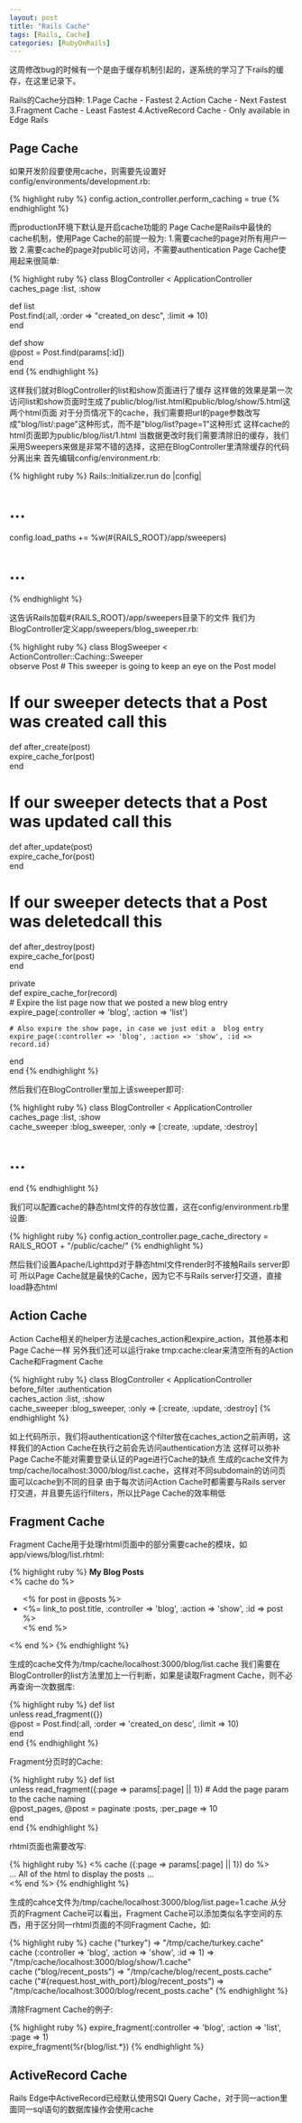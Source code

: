 ```yaml
---
layout: post
title: "Rails Cache"
tags: [Rails, Cache]
categories: [RubyOnRails]
---
```


这周修改bug的时候有一个是由于缓存机制引起的，遂系统的学习了下rails的缓存，在这里记录下。

Rails的Cache分四种:
1.Page Cache - Fastest 
2.Action Cache - Next Fastest 
3.Fragment Cache - Least Fastest 
4.ActiveRecord Cache - Only available in Edge Rails 

## Page Cache

如果开发阶段要使用cache，则需要先设置好config/environments/development.rb: 

{% highlight ruby %}
config.action_controller.perform_caching = true
{% endhighlight %}

而production环境下默认是开启cache功能的 
Page Cache是Rails中最快的cache机制，使用Page Cache的前提一般为: 
1.需要cache的page对所有用户一致 
2.需要cache的page对public可访问，不需要authentication 
Page Cache使用起来很简单: 

{% highlight ruby %}
class BlogController < ApplicationController  
  caches_page :list, :show  
  
  def list  
    Post.find(:all, \:order => "created_on desc", :limit => 10)  
  end  
  
  def show  
    @post = Post.find(params[:id])  
  end  
end
{% endhighlight %}

这样我们就对BlogController的list和show页面进行了缓存 
这样做的效果是第一次访问list和show页面时生成了public/blog/list.html和public/blog/show/5.html这两个html页面
对于分页情况下的cache，我们需要把url的page参数改写成"blog/list/:page"这种形式，而不是"blog/list?page=1"这种形式 
这样cache的html页面即为public/blog/list/1.html 
当数据更改时我们需要清除旧的缓存，我们采用Sweepers来做是非常不错的选择，这把在BlogController里清除缓存的代码分离出来 
首先编辑config/environment.rb:

{% highlight ruby %}
Rails::Initializer.run do |config|  
  # ...  
  config.load_paths += %w(#{RAILS_ROOT}/app/sweepers)  
  # ...
{% endhighlight %}

这告诉Rails加载#{RAILS_ROOT}/app/sweepers目录下的文件 
我们为BlogController定义app/sweepers/blog_sweeper.rb: 

{% highlight ruby %}
class BlogSweeper < ActionController::Caching::Sweeper  
  observe Post # This sweeper is going to keep an eye on the Post model  
  
  # If our sweeper detects that a Post was created call this  
  def after_create(post)  
    expire_cache_for(post)  
  end  
  
  # If our sweeper detects that a Post was updated call this  
  def after_update(post)  
    expire_cache_for(post)  
  end  
  
  # If our sweeper detects that a Post was deletedcall this  
  def after_destroy(post)  
    expire_cache_for(post)  
  end  
  
  private  
  def expire_cache_for(record)  
    # Expire the list page now that we posted a new blog entry  
    expire_page(:controller => 'blog', :action => 'list')  
  
    # Also expire the show page, in case we just edit a  blog entry  
    expire_page(:controller => 'blog', :action => 'show', :id => record.id)  
  end  
end
{% endhighlight %}

然后我们在BlogController里加上该sweeper即可:

{% highlight ruby %}
class BlogController < ApplicationController  
  caches_page :list, :show  
  cache_sweeper :blog_sweeper, \:only => [:create, :update, :destroy]  
  # ...  
end
{% endhighlight %}

我们可以配置cache的静态html文件的存放位置，这在config/environment.rb里设置: 

{% highlight ruby %}
config.action_controller.page_cache_directory = RAILS_ROOT + "/public/cache/"
{% endhighlight %}

然后我们设置Apache/Lighttpd对于静态html文件render时不接触Rails server即可 
所以Page Cache就是最快的Cache，因为它不与Rails server打交道，直接load静态html 

## Action Cache

Action Cache相关的helper方法是caches_action和expire_action，其他基本和Page Cache一样 
另外我们还可以运行rake tmp:cache:clear来清空所有的Action Cache和Fragment Cache

{% highlight ruby %}
class BlogController < ApplicationController  
  before_filter :authentication  
  caches_action :list, :show  
  cache_sweeper :blog_sweeper, \:only => [:create, :update, :destroy]
{% endhighlight %}

如上代码所示，我们将authentication这个filter放在caches_action之前声明，这样我们的Action Cache在执行之前会先访问authentication方法 
这样可以弥补Page Cache不能对需要登录认证的Page进行Cache的缺点 
生成的cache文件为tmp/cache/localhost:3000/blog/list.cache，这样对不同subdomain的访问页面可以cache到不同的目录 
由于每次访问Action Cache时都需要与Rails server打交道，并且要先运行filters，所以比Page Cache的效率稍低

## Fragment Cache

Fragment Cache用于处理rhtml页面中的部分需要cache的模块，如app/views/blog/list.rhtml: 

{% highlight ruby %}
<strong>My Blog Posts</strong>  
<% cache do %>  
  <ul>  
    <% for post in @posts %>  
      <li><%= link_to post.title, :controller => 'blog', :action => 'show', :id => post %></li>  
    <% end %>  
  </ul>  
<% end %>
{% endhighlight %}

生成的cache文件为/tmp/cache/localhost:3000/blog/list.cache
我们需要在BlogController的list方法里加上一行判断，如果是读取Fragment Cache，则不必再查询一次数据库:

{% highlight ruby %}
def list  
  unless read_fragment({})  
    @post = Post.find(:all, \:order => 'created_on desc', :limit => 10)  
  end  
end
{% endhighlight %}

Fragment分页时的Cache: 

{% highlight ruby %}
def list  
  unless read_fragment({:page => params[:page] || 1}) # Add the page param to the cache naming  
    @post_pages, @post = paginate :posts, :per_page => 10  
  end  
end
{% endhighlight %}

rhtml页面也需要改写: 

{% highlight ruby %}
<% cache ({:page => params[:page] || 1}) do %>  
  ... All of the html to display the posts ...  
<% end %>
{% endhighlight %}

生成的cahce文件为/tmp/cache/localhost:3000/blog/list.page=1.cache 
从分页的Fragment Cache可以看出，Fragment Cache可以添加类似名字空间的东西，用于区分同一rhtml页面的不同Fragment Cache，如: 

{% highlight ruby %}
cache ("turkey") => "/tmp/cache/turkey.cache"  
cache (:controller => 'blog', :action => 'show', :id => 1) => "/tmp/cache/localhost:3000/blog/show/1.cache"  
cache ("blog/recent_posts") => "/tmp/cache/blog/recent_posts.cache"  
cache ("#{request.host_with_port}/blog/recent_posts") => "/tmp/cache/localhost:3000/blog/recent_posts.cache"
{% endhighlight %}

清除Fragment Cache的例子:

{% highlight ruby %}
expire_fragment(:controller => 'blog', :action => 'list', :page => 1)  
expire_fragment(%r{blog/list.*})
{% endhighlight %}

## ActiveRecord Cache

Rails Edge中ActiveRecord已经默认使用SQl Query Cache，对于同一action里面同一sql语句的数据库操作会使用cache